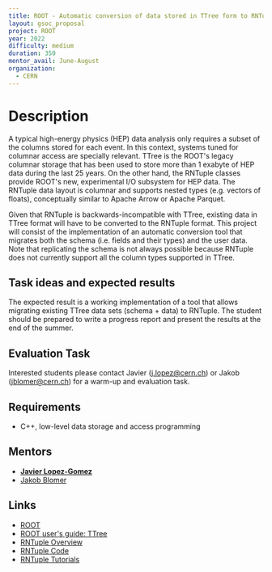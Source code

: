 ```yaml
---
title: ROOT - Automatic conversion of data stored in TTree form to RNTuple
layout: gsoc_proposal
project: ROOT
year: 2022
difficulty: medium
duration: 350
mentor_avail: June-August
organization:
  - CERN
---
```


# Description

A typical high-energy physics (HEP) data analysis only requires a subset of the
columns stored for each event. In this context, systems tuned for columnar access
are specially relevant. TTree is the ROOT's legacy columnar storage that has been
used to store more than 1 exabyte of HEP data during the last 25 years.
On the other hand, the RNTuple classes provide ROOT's new, experimental I/O subsystem
for HEP data. The RNTuple data layout is columnar and supports nested types (e.g.
vectors of floats), conceptually similar to Apache Arrow or Apache Parquet.

Given that RNTuple is backwards-incompatible with TTree, existing data in TTree
format will have to be converted to the RNTuple format. This project will consist of
the implementation of an automatic conversion tool that migrates both the schema
(i.e. fields and their types) and the user data. Note that replicating the schema is
not always possible because RNTuple does not currently support all the column types
supported in TTree.


## Task ideas and expected results

The expected result is a working implementation of a tool that allows migrating
existing TTree data sets (schema + data) to RNTuple.
The student should be prepared to write a progress report and present the results at
the end of the summer.


## Evaluation Task

Interested students please contact Javier (j.lopez@cern.ch) or Jakob (jblomer@cern.ch)
for a warm-up and evaluation task.

## Requirements

  * C++, low-level data storage and access programming


## Mentors

  * **[Javier Lopez-Gomez](mailto:j.lopez@cern.ch)**
  * [Jakob Blomer](mailto:jblomer@cern.ch)
  

## Links

  * [ROOT](https://root.cern/)
  * [ROOT user's guide: TTree](https://root.cern.ch/root/htmldoc/guides/users-guide/Trees.html)
  * [RNTuple Overview](https://indico.cern.ch/event/773049/contributions/3474746/attachments/1937507/3211341/rntuple-chep19.pdf)
  * [RNTuple Code](https://github.com/root-project/root/tree/master/tree/ntuple/v7)
  * [RNTuple Tutorials](https://github.com/root-project/root/tree/master/tutorials/v7/ntuple)
